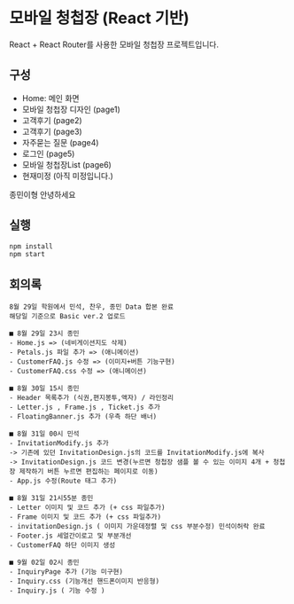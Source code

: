 # 모바일 청첩장 (React 기반)

React + React Router를 사용한 모바일 청첩장 프로젝트입니다.

## 구성

- Home: 메인 화면
- 모바일 청첩장 디자인 (page1)
- 고객후기 (page2)
- 고객후기 (page3)
- 자주묻는 질문 (page4)
- 로그인 (page5)
- 모바일 청첩장List (page6)
- 현재미정 (아직 미정입니다.)

종민이형 안녕하세요

## 실행

```bash
npm install
npm start
```

## 회의록

```
8월 29일 학원에서 민석, 찬우, 종민 Data 합본 완료
해당일 기준으로 Basic ver.2 업로드

■ 8월 29일 23시 종민
- Home.js => (네비게이션지도 삭제)
- Petals.js 파일 추가 => (애니메이션)
- CustomerFAQ.js 수정 => (이미지+버튼 기능구현)
- CustomerFAQ.css 수정 => (애니메이션)
```

```
■ 8월 30일 15시 종민
- Header 목록추가 (식권,편지봉투,액자) / 라인정리
- Letter.js , Frame.js , Ticket.js 추가
- FloatingBanner.js 추가 (우측 하단 배너)
```

```
■ 8월 31일 00시 민석
- InvitationModify.js 추가
-> 기존에 있던 InvitationDesign.js의 코드를 InvitationModify.js에 복사
-> InvitationDesign.js 코드 변경(누르면 청첩장 샘플 볼 수 있는 이미지 4개 + 청첩장 제작하기 버튼 누르면 편집하는 페이지로 이동)
- App.js 수정(Route 태그 추가)
```

```
■ 8월 31일 21시55분 종민
- Letter 이미지 및 코드 추가 (+ css 파일추가)
- Frame 이미지 및 코드 추가 (+ css 파일추가)
- invitationDesign.js ( 이미지 가운데정렬 및 css 부분수정) 민석이허락 완료
- Footer.js 세얼간이로고 및 부분개선
- CustomerFAQ 하단 이미지 생성
```

```
■ 9월 02일 02시 종민
- InquiryPage 추가 (기능 미구현)
- Inquiry.css (기능개선 핸드폰이미지 반응형)
- Inquiry.js ( 기능 수정 )
```
